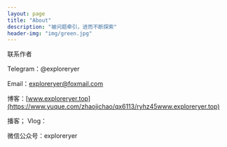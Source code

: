 ```yaml
---
layout: page
title: "About"
description: "被问题牵引，进而不断探索" 
header-img: "img/green.jpg"
---
```


联系作者

Telegram：@exploreryer

Email：[exploreryer@foxmail.com](mailto:exploreryer@foxmail.com)

博客：[www.exploreryer.top](https://www.yuque.com/zhaojichao/qx6113/ryhz45www.exploreryer.top)

播客； Vlog：

微信公众号：exploreryer



